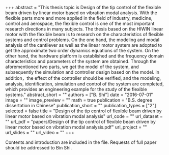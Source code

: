 ﻿+++ 
abstract = "This thesis topic is Design of the tip control of the flexible
beam driven by linear motor based on vibration modal analysis. With
the flexible parts more and more applied in the field of industry,
medicine, control and aerospace, the flexible control is one of the
most important research directions in many subjects. The thesis based
on the HIWIN linear motor with the flexible beam is to research on the
characteristics of flexible systems and control problems. On the one
hand, the modeling and modal analysis of the cantilever as well as the
linear motor system are adopted to get the approximate two order
dynamics equations of the system. On the other hand, the hardware
platform is established and the frequency domain characteristics and
parameters of the system are obtained. Through the aforementioned two
parts, we get the model of the system, and subsequently the simulation
and controller design based on the model. In addition，the effect of
the controller should be verified, and the modeling, analysis, identification, simulation and control of the system are completed, which provides an engineering example for the study of the flexible systems."
abstract_short = ""
authors = ["B. Shi"]
date = "2016-07-01"
image = ""
image_preview = ""
math = true
publication = "B.S. degree dissertation in Chinese"
publication_short = ""
publication_types = ["2"]
selected = false
title = "Design of the tip control of flexible beam driven by linear motor based on vibration modal analysis"
url_code = ""
url_dataset = ""
url_pdf = "papers/Design of the tip control of flexible beam driven by linear motor based on vibration modal analysis.pdf"
url_project = ""
url_slides = ""
url_video = ""
+++

Contents and introduction are included in the file. Requests of full paper should be addressed to Bin Shi.
